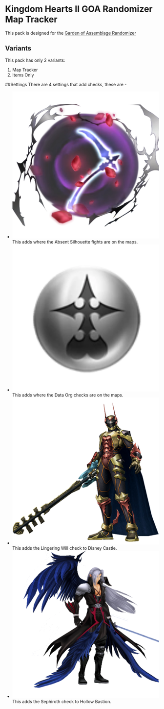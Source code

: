 # Kingdom Hearts II GOA Randomizer Map Tracker
This pack is designed for the [Garden of Assemblage Randomizer](https://docs.google.com/document/d/1GYjEnrM_TIk7qyO75clPLYD-_nP5wTR7K6SE-Wn-QCg/edit#)

## Variants
This pack has only 2 variants:

1. Map Tracker
2. Items Only

##Settings
There are 4 settings that add checks, these are -

- ![Absent Silhouettes](images/absent.png "Absent Silhouettes") This adds where the Absent Silhouette fights are on the maps.
- ![Data Org](images/non-existentproof.png "Data Org") This adds where the Data Org checks are on the maps.
- ![Lingering Will](images/lingering.png "Lingering Will") This adds the Lingering Will check to Disney Castle.
- ![Sephirothl](images/sephiroth.png "Sephiroth") This adds the Sephiroth check to Hollow Bastion.
